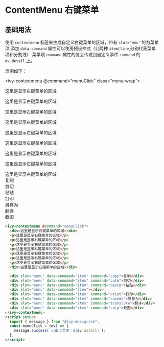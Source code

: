 # ContentMenu 右键菜单

## 基础用法

使用 `contextmenu` 标签来生成自定义右键菜单的区域，带有 `slot='meu'` 的为菜单项
添加 `data-command` 属性可以使用预设样式（公两种 `item|line`,分别代表菜单项和分割线）
菜单项 `command` 属性的值会传递到自定义事件 `command` 的 `ev.detail` 上。

示例如下：

<ivy-contextmenu @command="menuClick" class="menu-wrap">

<div>这里是显示右键菜单的区域</div>
<p>这里是显示右键菜单的区域</p>
<p>这里是显示右键菜单的区域</p>
<p>这里是显示右键菜单的区域</p>
<p>这里是显示右键菜单的区域</p>
<p>这里是显示右键菜单的区域</p>
<p>这里是显示右键菜单的区域</p>
<p>这里是显示右键菜单的区域</p>
<div>这里是显示右键菜单的区域</div>

<div slot="menu" data-command="item" command="copy">复制</div>
<div slot="menu" data-command="item" command="cute">剪切</div>
<div slot="menu" data-command="item" command="paste">粘贴</div>
<div slot="menu" data-command="line"></div>
<div slot="menu" data-command="item" command="print">打印</div>
<div slot="menu" data-command="item" command="saveAs">另存为</div>
<div slot="menu" data-command="item" command="translate">翻译</div>
<div slot="menu" data-command="item" command="snip">截图</div>
</ivy-contextmenu>

```html
<ivy-contextmenu @command="menuClick">
  <div>这里是显示右键菜单的区域</div>
  <p>这里是显示右键菜单的区域</p>
  <p>这里是显示右键菜单的区域</p>
  <p>这里是显示右键菜单的区域</p>
  <p>这里是显示右键菜单的区域</p>
  <p>这里是显示右键菜单的区域</p>
  <p>这里是显示右键菜单的区域</p>
  <p>这里是显示右键菜单的区域</p>
  <div>这里是显示右键菜单的区域</div>

  <div slot="menu" data-command="item" command="copy">复制</div>
  <div slot="menu" data-command="item" command="cute">剪切</div>
  <div slot="menu" data-command="item" command="paste">粘贴</div>
  <div slot="menu" data-command="line"></div>
  <div slot="menu" data-command="item" command="print">打印</div>
  <div slot="menu" data-command="item" command="saveAs">另存为</div>
  <div slot="menu" data-command="item" command="translate">翻译</div>
  <div slot="menu" data-command="item" command="snip">截图</div>
</ivy-contextmenu>
<script setup>
  import { message } from "@ivy-design/ce";
  const menuClick = (ev) => {
    message.success(`点击了菜单：${ev.detail}`);
  };
</script>
```

<script setup>
  import { message } from "@ivy-design/ce";
  const menuClick = (ev) => {
    message.success(`点击了菜单：${ev.detail}`);
  };
</script>

<style scoped>
.menu-wrap{
    display: block;
    background-color: #fff;
    border: 1px solid #cacaca;
    list-style: none;
    padding: 12px;
    border-radius: 4px;
}
.menu-wrap-item{
    white-space: none;
    width: 160px;
    padding: 0 24px;
    box-sizing: border-box;
    cursor: pointer;
    font-size: 14px;
    line-height: 2em;
}
.menu-wrap-item:hover{
    background-color: #efefef;
}
</style>
